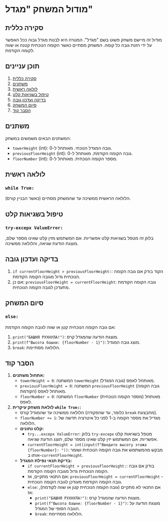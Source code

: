 # מודול המשחק "מגדל"

## סקירה כללית

מודול זה מיישם משחק פשוט בשם "מגדל". המטרה היא לבנות מגדל גבוה ככל האפשר על ידי הזנת גובה כל קומה. המשחק מסתיים כאשר הקומה הנוכחית קטנה או שווה לקומה הקודמת.

## תוכן עניינים

1.  [סקירה כללית](#סקירה-כללית)
2.  [משתנים](#משתנים)
3.  [לולאה ראשית](#לולאה-ראשית)
4.  [טיפול בשגיאות קלט](#טיפול-בשגיאות-קלט)
5.  [בדיקה ועדכון גובה](#בדיקה-ועדכון-גובה)
6.  [סיום המשחק](#סיום-המשחק)
7.  [הסבר קוד](#הסבר-קוד)

## משתנים

המשתנים הבאים משמשים במשחק:

-   `towerHeight` (int): גובה המגדל הנוכחי. מאותחל ל-0.
-   `previousFloorHeight` (int): גובה הקומה הקודמת. מאותחל ל-0.
-   `floorNumber` (int): מספר הקומה הנוכחית. מאותחל ל-0.

## לולאה ראשית

### `while True:`
הלולאה הראשית ממשיכה עד שהמשחק מסתיים (כאשר הבניין קורס).

## טיפול בשגיאות קלט

### `try-excepx ValueError:`
בלוק זה מטפל בשגיאות קלט אפשריות. אם המשתמש מזין קלט שאינו מספר שלם, מוצגת הודעת שגיאה, והלולאה ממשיכה.

## בדיקה ועדכון גובה

1.  `if currentFloorHeight > previousFloorHeight:`:
    הקוד בודק אם גובה הקומה הנוכחית גדול מגובה הקומה הקודמת.
2.  אם כן: `previousFloorHeight = currentFloorHeight`:
    גובה הקומה הקודמת מתעדכן לגובה הקומה הנוכחית.

## סיום המשחק

### `else:`
אם גובה הקומה הנוכחית קטן או שווה לגובה הקומה הקודמת:
1.  `print("БАШНЯ РУХНУЛА!")`: מוצגת הודעה שהמגדל קרס.
2.  `print(f"Высота башни: {floorNumber - 1}")`: מוצג גובה המגדל.
3.  `break`: הלולאה מסתיימת.

## הסבר קוד

1.  **אתחול משתנים:**
    -   `towerHeight = 0`: המשתנה `towerHeight` (גובה המגדל) מאותחל לאפס.
    -   `previousFloorHeight = 0`: המשתנה `previousFloorHeight` (גובה הקומה הקודמת) מאותחל לאפס.
    -   `floorNumber = 0`: המשתנה `floorNumber` (מספר הקומה הנוכחית) מאותחל לאפס.
2.  **לולאת משחק עיקרית `while True:`:**
    -   הלולאה ממשיכה עד שהמגדל קורס (כלומר, עד שהפקודה `break` מתבצעת).
    -   `floorNumber += 1`: מגדיל את מספר הקומה ב-1 לפני כל איטרציה חדשה של הלולאה.
    -   **קלט נתונים:**
        -   `try...excepx ValueError`: בלוק `try-excepx` מטפל בשגיאות קלט אפשריות. אם המשתמש יזין קלט שאינו מספר שלם, תוצג הודעת שגיאה.
        -   `currentFloorHeight = int(input(f"Введите высоту этажа {floorNumber}: "))`: מבקש מהמשתמש את גובה הקומה הנוכחית ושומר אותו ב-`currentFloorHeight`.
    -   **בדיקת תנאי נפילת המגדל:**
        -   `if currentFloorHeight > previousFloorHeight:`: בודק אם גובה הקומה הנוכחית גדול מגובה הקומה הקודמת.
        -   אם התנאי מתקיים, אז: `previousFloorHeight = currentFloorHeight` - גובה הקומה הקודמת מעודכן לגובה הקומה הנוכחית.
        -   `else`: אם התנאי לא מתקיים (גובה הקומה הנוכחית קטן או שווה לקודמת), אז:
            -   `print("БАШНЯ РУХНУЛА!")`: מוצגת הודעה שהמגדל קרס.
            -   `print(f"Высота башни: {floorNumber - 1}")`: מוצגת הודעה על הגובה הסופי של המגדל.
            -   `break`: הלולאה מסתיימת.